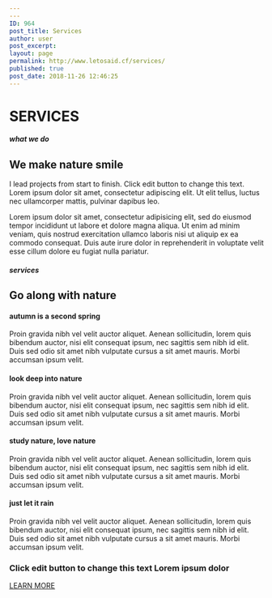 ```yaml
---
---
ID: 964
post_title: Services
author: user
post_excerpt:
layout: page
permalink: http://www.letosaid.cf/services/
published: true
post_date: 2018-11-26 12:46:25
---
```

<h1>SERVICES</h1>		
			<h5>what we do</h5>		
			<h2>We make nature smile</h2>		
		<p>I lead projects from start to finish. Click edit button to change this text. Lorem ipsum dolor sit amet, consectetur adipiscing elit. Ut elit tellus, luctus nec ullamcorper mattis, pulvinar dapibus leo.</p><p>Lorem ipsum dolor sit amet, consectetur adipisicing elit, sed do eiusmod tempor incididunt ut labore et dolore magna aliqua. Ut enim ad minim veniam, quis nostrud exercitation ullamco laboris nisi ut aliquip ex ea commodo consequat. Duis aute irure dolor in reprehenderit in voluptate velit esse cillum dolore eu fugiat nulla pariatur.</p>		
			<h5>services</h5>		
			<h2>Go along with nature</h2>		
			<h4>autumn is a second spring</h4>		
		<p>Proin gravida nibh vel velit auctor aliquet. Aenean sollicitudin, lorem quis bibendum auctor, nisi elit consequat ipsum, nec sagittis sem nibh id elit. Duis sed odio sit amet nibh vulputate cursus a sit amet mauris. Morbi accumsan ipsum velit. </p>		
			<h4>look deep into nature</h4>		
		<p>Proin gravida nibh vel velit auctor aliquet. Aenean sollicitudin, lorem quis bibendum auctor, nisi elit consequat ipsum, nec sagittis sem nibh id elit. Duis sed odio sit amet nibh vulputate cursus a sit amet mauris. Morbi accumsan ipsum velit. </p>		
			<h4>study nature, love nature</h4>		
		<p>Proin gravida nibh vel velit auctor aliquet. Aenean sollicitudin, lorem quis bibendum auctor, nisi elit consequat ipsum, nec sagittis sem nibh id elit. Duis sed odio sit amet nibh vulputate cursus a sit amet mauris. Morbi accumsan ipsum velit. </p>		
			<h4>just let it rain</h4>		
		<p>Proin gravida nibh vel velit auctor aliquet. Aenean sollicitudin, lorem quis bibendum auctor, nisi elit consequat ipsum, nec sagittis sem nibh id elit. Duis sed odio sit amet nibh vulputate cursus a sit amet mauris. Morbi accumsan ipsum velit. </p>		
			<h3>Click edit button to change this text Lorem ipsum dolor</h3>		
			<a href="#" role="button">
						LEARN MORE
					</a>